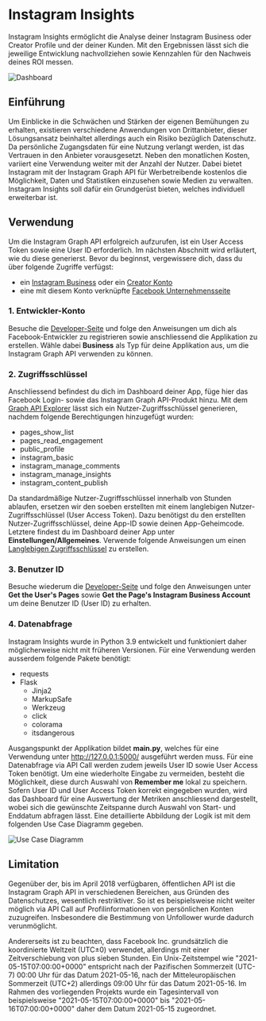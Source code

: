 # Instagram Insights
Instagram Insights ermöglicht die Analyse deiner Instagram Business oder Creator Profile und der deiner Kunden. Mit den Ergebnissen lässt sich die jeweilige Entwicklung nachvollziehen sowie Kennzahlen für den Nachweis deines ROI messen.

![Dashboard](/micoes/prog2/raw/main/application/static/assets/img/graphics/insights.jpg)

## Einführung
Um Einblicke in die Schwächen und Stärken der eigenen Bemühungen zu erhalten, existieren verschiedene Anwendungen von Drittanbieter, dieser Lösungsansatz beinhaltet allerdings auch ein Risiko bezüglich Datenschutz. Da persönliche Zugangsdaten für eine Nutzung verlangt werden, ist das Vertrauen in den Anbieter vorausgesetzt. Neben den monatlichen Kosten, variiert eine Verwendung weiter mit der Anzahl der Nutzer. Dabei bietet Instagram mit der Instagram Graph API für Werbetreibende kostenlos die Möglichkeit, Daten und Statistiken einzusehen sowie Medien zu verwalten. Instagram Insights soll dafür ein Grundgerüst bieten, welches individuell erweiterbar ist.

## Verwendung
Um die Instagram Graph API erfolgreich aufzurufen, ist ein User Access Token sowie eine User ID erforderlich. Im nächsten Abschnitt wird erläutert, wie du diese generierst. Bevor du beginnst, vergewissere dich, dass du über folgende Zugriffe verfügst:

- ein [Instagram Business](https://help.instagram.com/502981923235522) oder ein [Creator Konto](https://help.instagram.com/1158274571010880)
- eine mit diesem Konto verknüpfte [Facebook Unternehmensseite](https://de-de.facebook.com/business/help/473994396650734?id=939256796236247)

### 1. Entwickler-Konto
Besuche die [Developer-Seite](https://developers.facebook.com/docs/development/register/?locale=de_DE#register-as-a-facebook-developer) und folge den Anweisungen um dich als Facebook-Entwickler zu registrieren sowie anschliessend die Applikation zu erstellen. Wähle dabei **Business** als Typ für deine Applikation aus, um die Instagram Graph API verwenden zu können.

### 2. Zugriffsschlüssel
Anschliessend befindest du dich im Dashboard deiner App, füge hier das Facebook Login- sowie das Instagram Graph API-Produkt hinzu. Mit dem [Graph API Explorer](https://developers.facebook.com/tools/explorer/) lässt sich ein Nutzer-Zugriffsschlüssel generieren, nachdem folgende Berechtigungen hinzugefügt wurden:

- pages_show_list
- pages_read_engagement
- public_profile
- instagram_basic
- instagram_manage_comments
- instagram_manage_insights
- instagram_content_publish

Da standardmäßige Nutzer-Zugriffsschlüssel innerhalb von Stunden ablaufen, ersetzen wir den soeben erstellten mit einem langlebigen Nutzer-Zugriffsschlüssel (User Access Token). Dazu benötigst du den erstellten Nutzer-Zugriffsschlüssel, deine App-ID sowie deinen App-Geheimcode. Letztere findest du im Dashboard deiner App unter **Einstellungen/Allgemeines**. Verwende folgende Anweisungen um einen [Langlebigen Zugriffsschlüssel](https://developers.facebook.com/docs/facebook-login/access-tokens/refreshing) zu erstellen.

### 3. Benutzer ID
Besuche wiederum die [Developer-Seite](https://developers.facebook.com/docs/instagram-api/getting-started#4--get-the-user-s-pages) und folge den Anweisungen unter **Get the User's Pages** sowie **Get the Page's Instagram Business Account** um deine Benutzer ID (User ID) zu erhalten.

### 4. Datenabfrage
Instagram Insights wurde in Python 3.9 entwickelt und funktioniert daher möglicherweise nicht mit früheren Versionen. Für eine Verwendung werden ausserdem folgende Pakete benötigt:

- requests
- Flask
  - Jinja2
  - MarkupSafe
  - Werkzeug
  - click
  - colorama
  - itsdangerous

Ausgangspunkt der Applikation bildet **main.py**, welches für eine Verwendung unter http://127.0.0.1:5000/ ausgeführt werden muss. Für eine Datenabfrage via API Call werden zudem jeweils User ID sowie User Access Token benötigt. Um eine wiederholte Eingabe zu vermeiden, besteht die Möglichkeit, diese durch Auswahl von **Remember me** lokal zu speichern. Sofern User ID und User Access Token korrekt eingegeben wurden, wird das Dashboard für eine Auswertung der Metriken anschliessend dargestellt, wobei sich die gewünschte Zeitspanne durch Auswahl von Start- und Enddatum abfragen lässt. Eine detaillierte Abbildung der Logik ist mit dem folgenden Use Case Diagramm gegeben.

![Use Case Diagramm](/micoes/prog2/raw/main/application/static/assets/img/graphics/use-case.svg?sanitize=true)

## Limitation
Gegenüber der, bis im April 2018 verfügbaren, öffentlichen API ist die Instagram Graph API in verschiedenen Bereichen, aus Gründen des Datenschutzes, wesentlich restriktiver. So ist es beispielsweise nicht weiter möglich via API Call auf Profilinformationen von persönlichen Konten zuzugreifen. Insbesondere die Bestimmung von Unfollower wurde dadurch verunmöglicht.

Andererseits ist zu beachten, dass Facebook Inc. grundsätzlich die koordinierte Weltzeit (UTC±0) verwendet, allerdings mit einer Zeitverschiebung von plus sieben Stunden. Ein Unix-Zeitstempel wie "2021-05-15T07:00:00+0000" entspricht nach der Pazifischen Sommerzeit (UTC-7) 00:00 Uhr für das Datum 2021-05-16, nach der Mitteleuropäischen Sommerzeit (UTC+2) allerdings 09:00 Uhr für das Datum 2021-05-16. Im Rahmen des vorliegenden Projekts wurde ein Tagesintervall von beispielsweise "2021-05-15T07:00:00+0000" bis "2021-05-16T07:00:00+0000" daher dem Datum 2021-05-15 zugeordnet.
